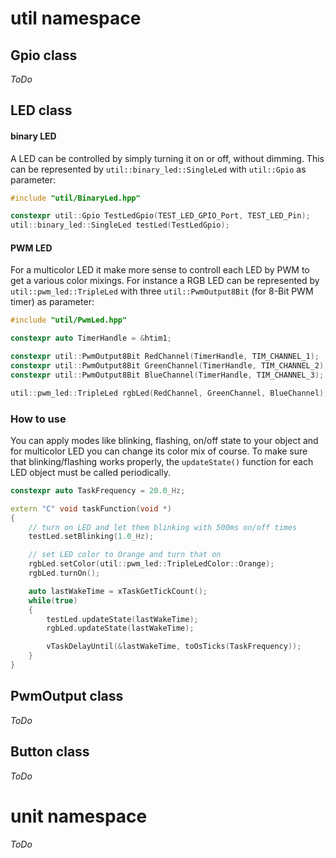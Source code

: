 # util namespace

## Gpio class
*ToDo*

## LED class

#### binary LED
A LED can be controlled by simply turning it on or off, without dimming.
This can be represented by `util::binary_led::SingleLed` with `util::Gpio` as parameter:

```cpp
#include "util/BinaryLed.hpp"

constexpr util::Gpio TestLedGpio(TEST_LED_GPIO_Port, TEST_LED_Pin);
util::binary_led::SingleLed testLed(TestLedGpio);
```

#### PWM LED

For a multicolor LED it make more sense to controll each LED by PWM to get a various color mixings.
For instance a RGB LED can be represented by `util::pwm_led::TripleLed` with three `util::PwmOutput8Bit` (for 8-Bit PWM timer) as parameter:

```cpp
#include "util/PwmLed.hpp"

constexpr auto TimerHandle = &htim1;

constexpr util::PwmOutput8Bit RedChannel(TimerHandle, TIM_CHANNEL_1);
constexpr util::PwmOutput8Bit GreenChannel(TimerHandle, TIM_CHANNEL_2);
constexpr util::PwmOutput8Bit BlueChannel(TimerHandle, TIM_CHANNEL_3);

util::pwm_led::TripleLed rgbLed(RedChannel, GreenChannel, BlueChannel);
```

### How to use
You can apply modes like blinking, flashing, on/off state to your object and for multicolor LED you can change its color mix of course.
To make sure that blinking/flashing works properly, the `updateState()` function for each LED object must be called periodically.

```cpp
constexpr auto TaskFrequency = 20.0_Hz;

extern "C" void taskFunction(void *)
{
    // turn on LED and let them blinking with 500ms on/off times
    testLed.setBlinking(1.0_Hz);

    // set LED color to Orange and turn that on
    rgbLed.setColor(util::pwm_led::TripleLedColor::Orange);
    rgbLed.turnOn();

    auto lastWakeTime = xTaskGetTickCount();
    while(true)
    {
        testLed.updateState(lastWakeTime);
        rgbLed.updateState(lastWakeTime);

        vTaskDelayUntil(&lastWakeTime, toOsTicks(TaskFrequency));
    }
}
```

## PwmOutput class
*ToDo*

## Button class
*ToDo*

# unit namespace
*ToDo*